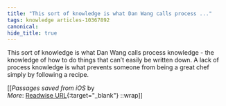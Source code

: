 ```yaml
---
title: "This sort of knowledge is what Dan Wang calls process ..."
tags: knowledge articles-10367892
canonical: 
hide_title: true
---
```


This sort of knowledge is what Dan Wang calls process knowledge - the knowledge of how to do things that can’t easily be written down. A lack of process knowledge is what prevents someone from being a great chef simply by following a recipe.


[[<cite>_Passages saved from iOS_</cite> by  <br>
_More_: [Readwise URL](https://readwise.io/open/211855184){:target="_blank"}
::wrap]]